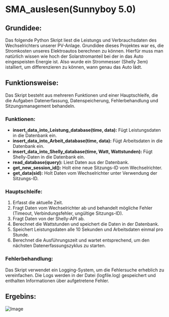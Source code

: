 # SMA_auslesen(Sunnyboy 5.0)

## Grundidee:
Das folgende Python Skript liest die Leistungs und Verbrauchsdaten des Wechselrichters unserer PV-Anlage. Grundidee dieses Projektes war es, die Stromkosten unseres Elektroautos berechnen zu können. Hierfür muss man natürlich wissen wie hoch der Solarstromanteil bei der in das Auto eingespeisten Energie ist. Also wurde ein Strommesser (Shelly 3em) istalliert, um differenzieren zu können, wann genau das Auto lädt.

## Funktionsweise:
Das Skript besteht aus mehreren Funktionen und einer Hauptschleife, die die Aufgaben Datenerfassung,
Datenspeicherung, Fehlerbehandlung und Sitzungsmanagement behandeln. 

### Funktionen:
- **insert_data_into_Leistung_database(time, data):** Fügt Leistungsdaten in die Datenbank ein.
- **insert_data_into_Arbeit_database(time, data):** Fügt Arbeitsdaten in die Datenbank ein.
- **insert_data_into_Shelly_database(time, Watt, Wattstunden):** Fügt Shelly-Daten in die Datenbank ein.
- **read_database(query):** Liest Daten aus der Datenbank.
- **get_new_session_id():** Holt eine neue Sitzungs-ID vom Wechselrichter.
- **get_data(sid):** Holt Daten vom Wechselrichter unter Verwendung der Sitzungs-ID.

### Hauptschleife:
1. Erfasst die aktuelle Zeit.
2. Fragt Daten vom Wechselrichter ab und behandelt mögliche Fehler (Timeout, Verbindungsfehler, ungültige Sitzungs-ID).
3. Fragt Daten von der Shelly-API ab.
4. Berechnet die Wattstunden und speichert die Daten in der Datenbank.
5. Speichert Leistungsdaten alle 10 Sekunden und Arbeitsdaten einmal pro Stunde.
6. Berechnet die Ausführungszeit und wartet entsprechend, um den nächsten Datenerfassungszyklus zu starten.

### Fehlerbehandlung:
Das Skript verwendet ein Logging-System, um die Fehlersuche erheblich zu vereinfachen. Die Logs werden in der Datei (logfile.log) gespeichert und enthalten Informationen über aufgetretene Fehler.

## Ergebins:
![Image](/home/tom/Schreibtisch/Figure_1.png)










